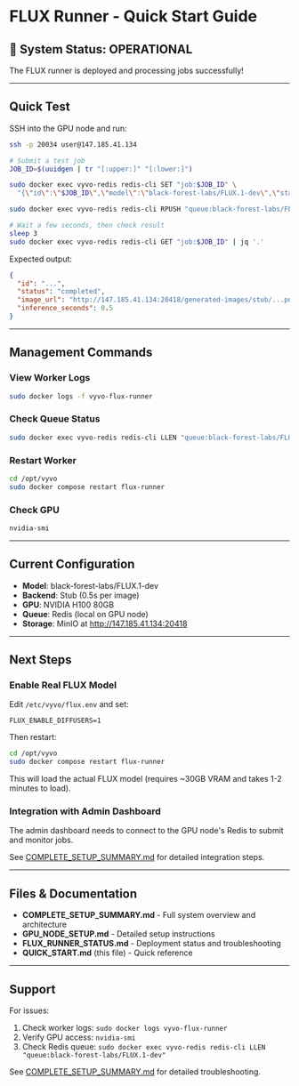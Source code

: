# FLUX Runner - Quick Start Guide

## 🎉 System Status: **OPERATIONAL**

The FLUX runner is deployed and processing jobs successfully!

---

## Quick Test

SSH into the GPU node and run:

```bash
ssh -p 20034 user@147.185.41.134

# Submit a test job
JOB_ID=$(uuidgen | tr "[:upper:]" "[:lower:]")

sudo docker exec vyvo-redis redis-cli SET "job:$JOB_ID" \
  "{\"id\":\"$JOB_ID\",\"model\":\"black-forest-labs/FLUX.1-dev\",\"status\":\"pending\",\"params\":{\"prompt\":\"A beautiful landscape\",\"steps\":12,\"guidance_scale\":4,\"width\":768,\"height\":768},\"created_at\":$(date +%s)}"

sudo docker exec vyvo-redis redis-cli RPUSH "queue:black-forest-labs/FLUX.1-dev" "$JOB_ID"

# Wait a few seconds, then check result
sleep 3
sudo docker exec vyvo-redis redis-cli GET "job:$JOB_ID" | jq '.'
```

Expected output:
```json
{
  "id": "...",
  "status": "completed",
  "image_url": "http://147.185.41.134:20418/generated-images/stub/...png",
  "inference_seconds": 0.5
}
```

---

## Management Commands

### View Worker Logs
```bash
sudo docker logs -f vyvo-flux-runner
```

### Check Queue Status
```bash
sudo docker exec vyvo-redis redis-cli LLEN "queue:black-forest-labs/FLUX.1-dev"
```

### Restart Worker
```bash
cd /opt/vyvo
sudo docker compose restart flux-runner
```

### Check GPU
```bash
nvidia-smi
```

---

## Current Configuration

- **Model**: black-forest-labs/FLUX.1-dev
- **Backend**: Stub (0.5s per image)
- **GPU**: NVIDIA H100 80GB
- **Queue**: Redis (local on GPU node)
- **Storage**: MinIO at http://147.185.41.134:20418

---

## Next Steps

### Enable Real FLUX Model

Edit `/etc/vyvo/flux.env` and set:
```env
FLUX_ENABLE_DIFFUSERS=1
```

Then restart:
```bash
cd /opt/vyvo
sudo docker compose restart flux-runner
```

This will load the actual FLUX model (requires ~30GB VRAM and takes 1-2 minutes to load).

### Integration with Admin Dashboard

The admin dashboard needs to connect to the GPU node's Redis to submit and monitor jobs.

See [COMPLETE_SETUP_SUMMARY.md](COMPLETE_SETUP_SUMMARY.md) for detailed integration steps.

---

## Files & Documentation

- **COMPLETE_SETUP_SUMMARY.md** - Full system overview and architecture
- **GPU_NODE_SETUP.md** - Detailed setup instructions
- **FLUX_RUNNER_STATUS.md** - Deployment status and troubleshooting
- **QUICK_START.md** (this file) - Quick reference

---

## Support

For issues:
1. Check worker logs: `sudo docker logs vyvo-flux-runner`
2. Verify GPU access: `nvidia-smi`
3. Check Redis queue: `sudo docker exec vyvo-redis redis-cli LLEN "queue:black-forest-labs/FLUX.1-dev"`

See [COMPLETE_SETUP_SUMMARY.md](COMPLETE_SETUP_SUMMARY.md#troubleshooting) for detailed troubleshooting.
